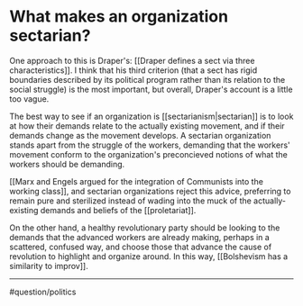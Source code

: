 # What makes an organization sectarian?
One approach to this is Draper's: [[Draper defines a sect via three characteristics]]. I think that his third criterion (that a sect has rigid boundaries described by its political program rather than its relation to the social struggle) is the most important, but overall, Draper's account is a little too vague.

The best way to see if an organization is [[sectarianism|sectarian]] is to look at how their demands relate to the actually existing movement, and if their demands change as the movement develops. A sectarian organization stands apart from the struggle of the workers, demanding that the workers' movement conform to the organization's preconcieved notions of what the workers should be demanding. 

[[Marx and Engels argued for the integration of Communists into the working class]], and sectarian organizations reject this advice, preferring to remain pure and sterilized instead of wading into the muck of the actually-existing demands and beliefs of the [[proletariat]]. 

On the other hand, a healthy revolutionary party should be looking to the demands that the advanced workers are already making, perhaps in a scattered, confused way, and choose those that advance the cause of revolution to highlight and organize around. In this way, [[Bolshevism has a similarity to improv]]. 

---
#question/politics 